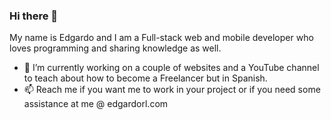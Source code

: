 ### Hi there 👋

My name is Edgardo and I am a Full-stack web and mobile developer who loves programming and sharing knowledge as well.

- 🔭 I’m currently working on a couple of websites and a YouTube channel to teach about how to become a Freelancer but in Spanish.
- 📫 Reach me if you want me to work in your project or if you need some assistance at me @ edgardorl.com
